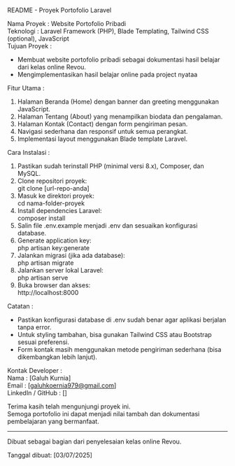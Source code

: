 README - Proyek Portofolio Laravel

Nama Proyek       : Website Portofolio Pribadi  
Teknologi        : Laravel Framework (PHP), Blade Templating, Tailwind CSS (optional), JavaScript  
Tujuan Proyek    :  
- Membuat website portofolio pribadi sebagai dokumentasi hasil belajar dari kelas online Revou.  
- Mengimplementasikan hasil belajar online pada project nyataa

Fitur Utama      :  
1. Halaman Beranda (Home) dengan banner dan greeting menggunakan JavaScript.  
2. Halaman Tentang (About) yang menampilkan biodata dan pengalaman.  
3. Halaman Kontak (Contact) dengan form pengiriman pesan.  
4. Navigasi sederhana dan responsif untuk semua perangkat.  
5. Implementasi layout menggunakan Blade template Laravel.  

Cara Instalasi   :  
1. Pastikan sudah terinstall PHP (minimal versi 8.x), Composer, dan MySQL.  
2. Clone repositori proyek:  
   git clone [url-repo-anda]  
3. Masuk ke direktori proyek:  
   cd nama-folder-proyek  
4. Install dependencies Laravel:  
   composer install  
5. Salin file .env.example menjadi .env dan sesuaikan konfigurasi database.  
6. Generate application key:  
   php artisan key:generate  
7. Jalankan migrasi (jika ada database):  
   php artisan migrate  
8. Jalankan server lokal Laravel:  
   php artisan serve  
9. Buka browser dan akses:  
   http://localhost:8000  

Catatan         :  
- Pastikan konfigurasi database di .env sudah benar agar aplikasi berjalan tanpa error.  
- Untuk styling tambahan, bisa gunakan Tailwind CSS atau Bootstrap sesuai preferensi.  
- Form kontak masih menggunakan metode pengiriman sederhana (bisa dikembangkan lebih lanjut).  

Kontak Developer :  
Nama   : [Galuh Kurnia]  
Email  : [galuhkoernia979@gmail.com]  
LinkedIn / GitHub : []  

Terima kasih telah mengunjungi proyek ini.  
Semoga portofolio ini dapat menjadi nilai tambah dan dokumentasi pembelajaran yang bermanfaat.

---

Dibuat sebagai bagian dari penyelesaian kelas online Revou.

Tanggal dibuat: [03/07/2025]
